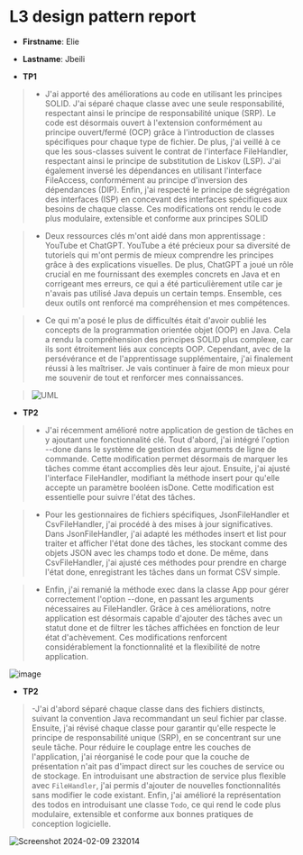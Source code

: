 # L3 design pattern report

- **Firstname**: Elie
- **Lastname**: Jbeili


- **TP1**
> - J'ai apporté des améliorations au code en utilisant les principes SOLID. J'ai séparé chaque classe avec une seule responsabilité, respectant ainsi le principe de responsabilité unique (SRP). Le code est désormais ouvert à l'extension conformément au principe ouvert/fermé (OCP) grâce à l'introduction de classes spécifiques pour chaque type de fichier. De plus, j'ai veillé à ce que les sous-classes suivent le contrat de l'interface FileHandler, respectant ainsi le principe de substitution de Liskov (LSP). J'ai également inversé les dépendances en utilisant l'interface FileAccess, conformément au principe d'inversion des dépendances (DIP). Enfin, j'ai respecté le principe de ségrégation des interfaces (ISP) en concevant des interfaces spécifiques aux besoins de chaque classe. Ces modifications ont rendu le code plus modulaire, extensible et conforme aux principes SOLID

> 

> - Deux ressources clés m'ont aidé dans mon apprentissage : YouTube et ChatGPT. YouTube a été précieux pour sa diversité de tutoriels qui m'ont permis de mieux comprendre les principes grâce à des explications visuelles. De plus, ChatGPT a joué un rôle crucial en me fournissant des exemples concrets en Java et en corrigeant mes erreurs, ce qui a été particulièrement utile car je n'avais pas utilisé Java depuis un certain temps. Ensemble, ces deux outils ont renforcé ma compréhension et mes compétences.

>  
 
> - Ce qui m'a posé le plus de difficultés était d'avoir oublié les concepts de la programmation orientée objet (OOP) en Java. Cela a rendu la compréhension des principes SOLID plus complexe, car ils sont étroitement liés aux concepts OOP. Cependant, avec de la persévérance et de l'apprentissage supplémentaire, j'ai finalement réussi à les maîtriser. Je vais continuer à faire de mon mieux pour me souvenir de tout et renforcer mes connaissances.

>
 
> ![UML](https://github.com/Elie-jbeili/-Design-Pattern-10/assets/117976718/4a790c4e-4c36-4144-a717-0ba5fd832723)

>
- **TP2**

>- J'ai récemment amélioré notre application de gestion de tâches en y ajoutant une fonctionnalité clé. Tout d'abord, j'ai intégré l'option --done dans le système de gestion des arguments de ligne de commande. Cette modification permet désormais de marquer les tâches comme étant accomplies dès leur ajout. Ensuite, j'ai ajusté l'interface FileHandler, modifiant la méthode insert pour qu'elle accepte un paramètre booléen isDone. Cette modification est essentielle pour suivre l'état des tâches.

>- Pour les gestionnaires de fichiers spécifiques, JsonFileHandler et CsvFileHandler, j'ai procédé à des mises à jour significatives. Dans JsonFileHandler, j'ai adapté les méthodes insert et list pour traiter et afficher l'état done des tâches, les stockant comme des objets JSON avec les champs todo et done. De même, dans CsvFileHandler, j'ai ajusté ces méthodes pour prendre en charge l'état done, enregistrant les tâches dans un format CSV simple.

>- Enfin, j'ai remanié la méthode exec dans la classe App pour gérer correctement l'option --done, en passant les arguments nécessaires au FileHandler. Grâce à ces améliorations, notre application est désormais capable d'ajouter des tâches avec un statut done et de filtrer les tâches affichées en fonction de leur état d'achèvement. Ces modifications renforcent considérablement la fonctionnalité et la flexibilité de notre application.

![image](https://github.com/Elie-jbeili/-Design-Pattern-10/assets/117976718/d949f332-9287-4acc-b5e4-b7d184db7af2)

>
- **TP2**
  >
>-J'ai d'abord séparé chaque classe dans des fichiers distincts, suivant la convention Java recommandant un seul fichier par classe. Ensuite, j'ai révisé chaque classe pour garantir qu'elle respecte le principe de responsabilité unique (SRP), en se concentrant sur une seule tâche. Pour réduire le couplage entre les couches de l'application, j'ai réorganisé le code pour que la couche de présentation n'ait pas d'impact direct sur les couches de service ou de stockage. En introduisant une abstraction de service plus flexible avec `FileHandler`, j'ai permis d'ajouter de nouvelles fonctionnalités sans modifier le code existant. Enfin, j'ai amélioré la représentation des todos en introduisant une classe `Todo`, ce qui rend le code plus modulaire, extensible et conforme aux bonnes pratiques de conception logicielle.

![Screenshot 2024-02-09 232014](https://github.com/Elie-jbeili/-Design-Pattern-10/assets/117976718/fa80f02f-f636-4cdf-95f5-bd1a1a31d258)
